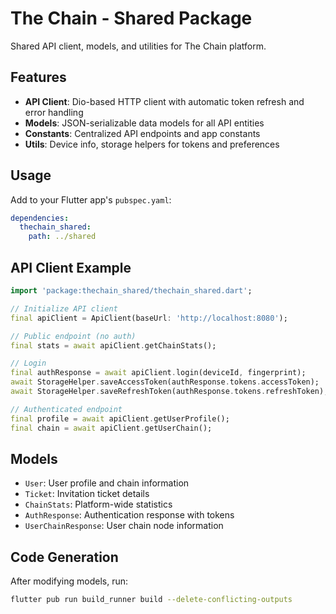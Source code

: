 # The Chain - Shared Package

Shared API client, models, and utilities for The Chain platform.

## Features

- **API Client**: Dio-based HTTP client with automatic token refresh and error handling
- **Models**: JSON-serializable data models for all API entities
- **Constants**: Centralized API endpoints and app constants
- **Utils**: Device info, storage helpers for tokens and preferences

## Usage

Add to your Flutter app's `pubspec.yaml`:

```yaml
dependencies:
  thechain_shared:
    path: ../shared
```

## API Client Example

```dart
import 'package:thechain_shared/thechain_shared.dart';

// Initialize API client
final apiClient = ApiClient(baseUrl: 'http://localhost:8080');

// Public endpoint (no auth)
final stats = await apiClient.getChainStats();

// Login
final authResponse = await apiClient.login(deviceId, fingerprint);
await StorageHelper.saveAccessToken(authResponse.tokens.accessToken);
await StorageHelper.saveRefreshToken(authResponse.tokens.refreshToken);

// Authenticated endpoint
final profile = await apiClient.getUserProfile();
final chain = await apiClient.getUserChain();
```

## Models

- `User`: User profile and chain information
- `Ticket`: Invitation ticket details
- `ChainStats`: Platform-wide statistics
- `AuthResponse`: Authentication response with tokens
- `UserChainResponse`: User chain node information

## Code Generation

After modifying models, run:

```bash
flutter pub run build_runner build --delete-conflicting-outputs
```
